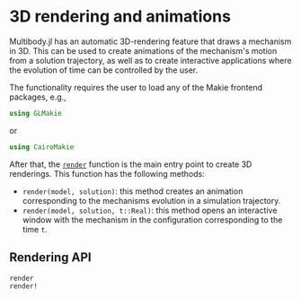# 3D rendering and animations

Multibody.jl has an automatic 3D-rendering feature that draws a mechanism in 3D. This can be used to create animations of the mechanism's motion from a solution trajectory, as well as to create interactive applications where the evolution of time can be controlled by the user.

The functionality requires the user to load any of the Makie frontend packages, e.g., 
```julia
using GLMakie
```
or 
```julia
using CairoMakie
```

After that, the [`render`](@ref) function is the main entry point to create 3D renderings. This function has the following methods:

- `render(model, solution)`: this method creates an animation corresponding to the mechanisms evolution in a simulation trajectory.
- `render(model, solution, t::Real)`: this method opens an interactive window with the mechanism in the configuration corresponding to the time `t`.

## Rendering API

```@docs
render
render!
```